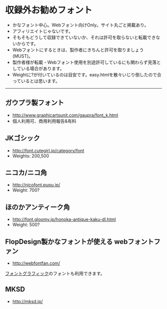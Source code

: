 # 収録外お勧めフォント

- かなフォント中心。Webフォント向けOnly。サイト丸ごと掲載あり。
- アフィリエイトじゃないです。
- そもそもどうして収録できていないか、それは許可を取らないと転載できないからです。
- Webフォントにするときは、製作者にきちんと許可を取りましょう(MUST)。
- 製作者様が転載・Webフォント使用を別途許可しているにも関わらず見落としている場合があります。
- Weightに?が付いているのは目安です。easy.htmlを散々いじり倒したので合っているとは思います。

----

## ガウプラ製フォント

- http://www.graphicartsunit.com/gaupra/font_k.html
- 個人利用可、商用利用報告&有料

## JKゴシック

- http://font.cutegirl.jp/category/font
- Weights: 200,500

## ニコカ/ニコ角

- http://nicofont.pupu.jp/
- Weight: 700?

## ほのかアンティーク角

- http://font.gloomy.jp/honoka-antique-kaku-dl.html
- Weight: 500?

## FlopDesign製かなフォントが使える webフォントファン

- http://webfontfan.com/

[フォントグラフィック](http://fontgraphic.jp)のフォントも利用できます。

## MKSD

- http://mksd.jp/
